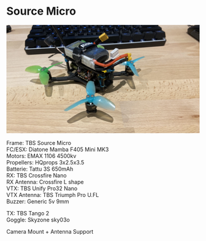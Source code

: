 # Source Micro

![SrcMicro](SrcMicro.jpg)

Frame: TBS Source Micro  
FC/ESX: Diatone Mamba F405 Mini MK3  
Motors: EMAX 1106 4500kv  
Propellers: HQprops 3x2.5x3.5  
Batterie: Tattu 3S 650mAh  
RX: TBS Crossfire Nano  
RX Antenna: Crossfire L shape  
VTX: TBS Unify Pro32 Nano  
VTX Antenna: TBS Triumph Pro U.FL  
Buzzer: Generic 5v 9mm  

TX: TBS Tango 2  
Goggle: Skyzone sky03o  

Camera Mount + Antenna Support
